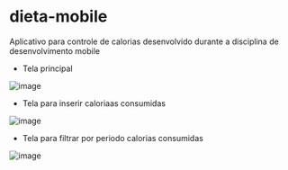 # dieta-mobile

Aplicativo para controle de calorias desenvolvido durante a disciplina de desenvolvimento mobile

* Tela principal

![image](https://user-images.githubusercontent.com/62573290/218727337-d68773dc-a386-47fd-b84c-c1c397428a38.png)

* Tela para inserir caloriaas consumidas

![image](https://user-images.githubusercontent.com/62573290/218727597-750c68a9-fb19-420c-839c-ed8bcaaeb5cc.png)

* Tela para filtrar por periodo calorias consumidas

![image](https://user-images.githubusercontent.com/62573290/218728208-e1e4f6ea-56f0-4f49-9e7e-ad7bb7fb0bfd.png)
